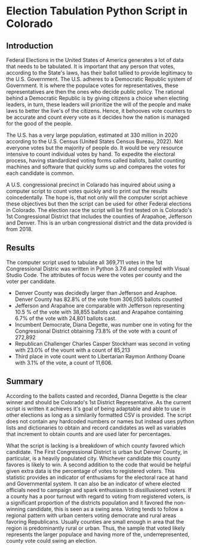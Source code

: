 # Election Tabulation Python Script in Colorado

## Introduction

Federal Elections in the United States of America generates a lot of data that needs to be tabulated. It is important that any person that votes, according to the State's laws, has their ballot tallied to provide legitimacy to the U.S. Government. The U.S. adheres to a Democratic Republic system of Government. It is where the populace votes for representatives, these representatives are then the ones who decide public policy. The rational behind a Democratic Republic is by giving citizens a choice when electing leaders, in turn, these leaders will prioritize the will of the people and make laws to better the live's of the citizens. Hence, it behooves vote counters to be accurate and count every vote as it decides how the nation is managed for the good of the people. 

The U.S. has a very large population, estimated at 330 million in 2020 according to the U.S. Census (United States Census Bureau, 2022). Not everyone votes but the majority of people do. It would be very resource intensive to count individual votes by hand. To expedite the electoral process, having standardized voting forms called ballots, ballot counting machines and software that quickly sums up and compares the votes for each candidate is common. 

A U.S. congressional precinct in Colarado has inquired about using a computer script to count votes quickly and to print out the results coincedentally. The hope is, that not only will the computer script achieve these objectives but then the script can be used for other Federal elections in Colorado. The election race the script will be first tested on is Colorado's 1st Congressional District that includes the counties of Arapahoe, Jefferson and Denver. This is an urban congressional district and the data provided is from 2018.  


## Results

The computer script used to tabulate all 369,711 votes in the 1st Congressional Distric was written in Python 3.7.6 and compiled with Visual Studio Code. The attributes of focus were the votes per county and the voter per candidate.

- Denver County was decidedly larger than Jefferson and Araphoe. Denver County has 82.8% of the vote from 306,055 ballots counted
- Jefferson and Arapahoe are comparable with Jefferson representing 10.5 % of the vote with 38,855 ballots cast and Arapahoe containing 6.7% of the vote with 24,801 ballots cast.
-  Incumbent Democrate, Diana Degette, was number one in voting for the Congressional District obtaining 73.8% of the vote with a count of 272,892   
-  Republican Challenger Charles Casper Stockham was second in voting with 23.0% of the vount with a count of 85,213
-  Third place in vote count went to Libertarian Raymon Anthony Doane with 3.1% of the vote, a count of 11,606.   


## Summary

According to the ballots casted and recorded, Dianna Degette is the clear winner and should be Colorado's 1st District Representative. As the current script is written it achieves it's goal of being adaptable and able to use in other elections as long as a similarily formatted CSV is provided. The script does not contain any hardcoded numbers or names but instead uses python lists and dictionaries to obtain and record candidates as well as variables that increment to obtain counts and are used later for percentages. 

What the script is lacking is a breakdown of which county favored which candidate. The First Congressional District is urban but Denver County, in particular, is a heavily populated city. Whichever candidate this county favores is likely to win. A second addition to the code that would be helpful given extra data is the percentage of votes to registered voters. This statistic provides an indicator of enthusiams for the electoral race at hand and Governmental system. It can also be an indicator of where elected officials need to campaign and spark enthusiasm to dissillusioned voters. If a county has a poor turnout with regard to voting from registered voters, is a significant proportion of the districts population and it favored the non-winning candidate, this is seen as a swing area. Voting tends to follow a regional pattern with urban centers voting democrate and rural areas favoring Republicans. Usually counties are small enough in area that the region is predominantly rural or urban. Thus, the sample that voted likely represents the larger populace and having more of the, underrepresented, county vote could swing an election.        
